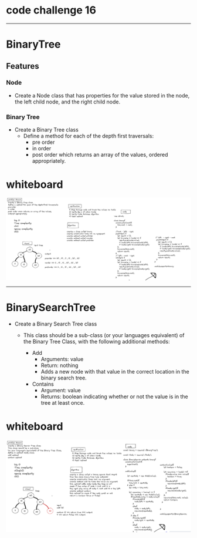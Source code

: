 # code challenge 16

------------------------

# BinaryTree 

## Features

### Node

- Create a Node class that has properties for the value stored in the node, the left child node, and the right child node.


### Binary Tree

- Create a Binary Tree class
     + Define a method for each of the depth first traversals:
         - pre order
         - in order
         - post order which returns an array of the values, ordered appropriately.

# whiteboard 

![binary tree](./imageWhiteBoard/codechallenge15.PNG)


-------------------------

# BinarySearchTree 

- Create a Binary Search Tree class

    - This class should be a sub-class (or your languages equivalent) of the Binary Tree Class, with the following additional methods:

        + Add
            - Arguments: value
            - Return: nothing
            - Adds a new node with that value in the correct location in the binary search tree.
        + Contains
            - Argument: value
            - Returns: boolean indicating whether or not the value is in the tree at least once.


# whiteboard  

![BinarySearchTree](./imageWhiteBoard/codechallenge15part2.PNG)
